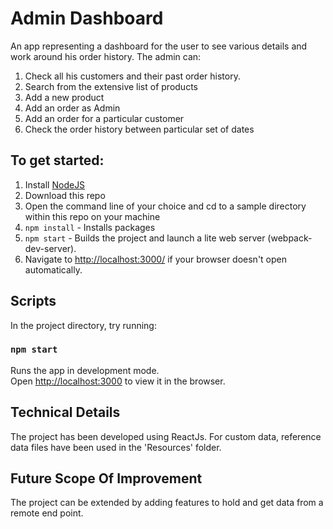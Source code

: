 # Admin Dashboard

An app representing a dashboard for the user to see various details and work around his order history. The admin can:<br>

1. Check all his customers and their past order history.
2. Search from the extensive list of products
3. Add a new product
4. Add an order as Admin
5. Add an order for a particular customer
6. Check the order history between particular set of dates


## To get started:

1. Install [NodeJS](http://www.nodejs.org)
2. Download this repo
3. Open the command line of your choice and cd to a sample directory within this repo on your machine
4. `npm install` - Installs packages
5. `npm start` - Builds the project and launch a lite web server (webpack-dev-server).
6. Navigate to [http://localhost:3000/](http://localhost:3000/) if your browser doesn't open automatically.


## Scripts

In the project directory, try running:

### `npm start`

Runs the app in development mode.<br>
Open [http://localhost:3000](http://localhost:3000) to view it in the browser.


## Technical Details

The project has been developed using ReactJs. For custom data, reference data files have been used in the 'Resources' folder.


## Future Scope Of Improvement

The project can be extended by adding features to hold and get data from a remote end point.
